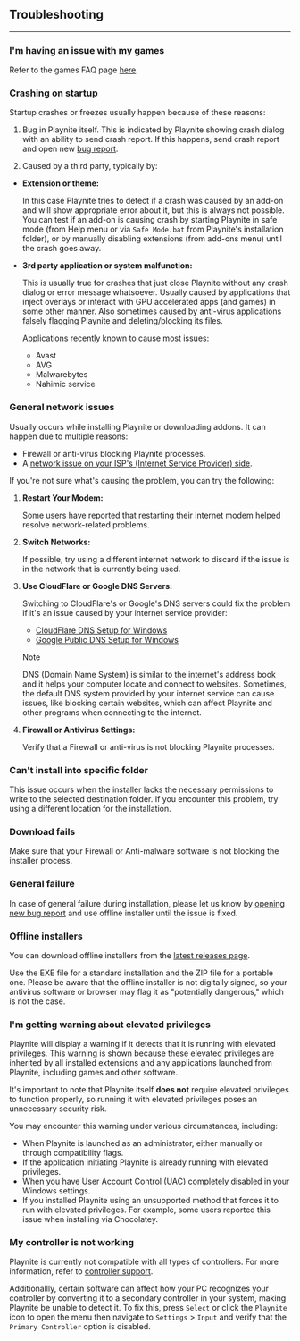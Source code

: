 ## Troubleshooting
---------------------

### I'm having an issue with my games

Refer to the games FAQ page [here](../../library/games/faq.md).

### Crashing on startup

Startup crashes or freezes usually happen because of these reasons:

1) Bug in Playnite itself. This is indicated by Playnite showing crash dialog with an ability to send crash report. If this happens, send crash report and open new [bug report](https://github.com/JosefNemec/Playnite/issues).

2) Caused by a third party, typically by:

- **Extension or theme:**
  
  In this case Playnite tries to detect if a crash was caused by an add-on and will show appropriate error about it, but this is always not possible. You can test if an add-on is causing crash by starting Playnite in safe mode (from Help menu or via `Safe Mode.bat` from Playnite's installation folder), or by manually disabling extensions (from add-ons menu) until the crash goes away.

- **3rd party application or system malfunction:**
  
  This is usually true for crashes that just close Playnite without any crash dialog or error message whatsoever. Usually caused by applications that inject overlays or interact with GPU accelerated apps (and games) in some other manner. Also sometimes caused by anti-virus applications falsely flagging Playnite and deleting/blocking its files.

  Applications recently known to cause most issues:
  - Avast
  - AVG
  - Malwarebytes
  - Nahimic service

### General network issues
  
Usually occurs while installing Playnite or downloading addons. It can happen due to multiple reasons:

  - Firewall or anti-virus blocking Playnite processes.
  - A [network issue on your ISP's (Internet Service Provider) side](https://github.com/JosefNemec/Playnite/issues/3268).

If you're not sure what's causing the problem, you can try the following:
1. **Restart Your Modem:**
   
   Some users have reported that restarting their internet modem helped resolve network-related problems.
2. **Switch Networks:**
   
   If possible, try using a different internet network to discard if the issue is in the network that is currently being used.
3. **Use CloudFlare or Google DNS Servers:**
   
   Switching to CloudFlare's or Google's DNS servers could fix the problem if it's an issue caused by your internet service provider:
   - [CloudFlare DNS Setup for Windows](https://developers.cloudflare.com/1.1.1.1/setup/windows/)
   - [Google Public DNS Setup for Windows](https://developers.google.com/speed/public-dns/docs/using#windows)
  
   > [!NOTE]
   >
   > DNS (Domain Name System) is similar to the internet's address book and it helps your computer locate and connect to websites. Sometimes, the default DNS system provided by your internet service can cause issues, like blocking certain websites, which can affect Playnite and other programs when connecting to the internet.
4. **Firewall or Antivirus Settings:**
   
   Verify that a Firewall or anti-virus is not blocking Playnite processes.

### Can't install into specific folder

This issue occurs when the installer lacks the necessary permissions to write to the selected destination folder. If you encounter this problem, try using a different location for the installation.

### Download fails

Make sure that your Firewall or Anti-malware software is not blocking the installer process.

### General failure

In case of general failure during installation, please let us know by [opening new bug report](https://github.com/JosefNemec/Playnite/issues/new/choose) and use offline installer until the issue is fixed.

### Offline installers

You can download offline installers from the [latest releases page](https://github.com/JosefNemec/Playnite/releases/latest).

Use the EXE file for a standard installation and the ZIP file for a portable one. Please be aware that the offline installer is not digitally signed, so your antivirus software or browser may flag it as "potentially dangerous," which is not the case.


### I'm getting warning about elevated privileges

Playnite will display a warning if it detects that it is running with elevated privileges. This warning is shown because these elevated privileges are inherited by all installed extensions and any applications launched from Playnite, including games and other software.

It's important to note that Playnite itself **does not** require elevated privileges to function properly, so running it with elevated privileges poses an unnecessary security risk.

You may encounter this warning under various circumstances, including:

- When Playnite is launched as an administrator, either manually or through compatibility flags.
- If the application initiating Playnite is already running with elevated privileges.
- When you have User Account Control (UAC) completely disabled in your Windows settings.
- If you installed Playnite using an unsupported method that forces it to run with elevated privileges. For example, some users reported this issue when installing via Chocolatey.

### My controller is not working

Playnite is currently not compatible with all types of controllers. For more information, refer to [controller support](../playniteFullscreenMode.md#controller-support).

Additionallly, certain software can affect how your PC recognizes your controller by converting it to a secondary controller in your system, making Playnite be unable to detect it. To fix this, press `Select` or click the `Playnite` icon to open the menu then navigate to `Settings` > `Input` and verify that the `Primary Controller` option is disabled.